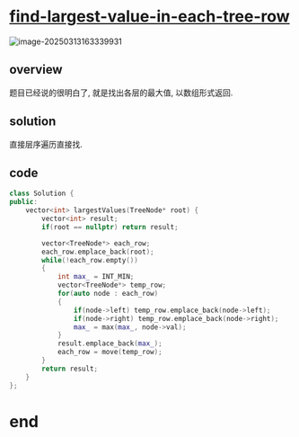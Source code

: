 # [find-largest-value-in-each-tree-row](https://leetcode.cn/problems/find-largest-value-in-each-tree-row)

![image-20250313163339931](https://md-wind.oss-cn-nanjing.aliyuncs.com/md/20250313163340092.png)

## overview

题目已经说的很明白了, 就是找出各层的最大值, 以数组形式返回.

## solution

直接层序遍历直接找.

## code

```cpp
class Solution {
public:
    vector<int> largestValues(TreeNode* root) {
        vector<int> result;
        if(root == nullptr) return result;

        vector<TreeNode*> each_row;
        each_row.emplace_back(root);
        while(!each_row.empty())
        {
            int max_ = INT_MIN;
            vector<TreeNode*> temp_row;
            for(auto node : each_row)
            {
                if(node->left) temp_row.emplace_back(node->left);
                if(node->right) temp_row.emplace_back(node->right);
                max_ = max(max_, node->val);
            }
            result.emplace_back(max_);
            each_row = move(temp_row);
        }
        return result;
    }
};
```

# end